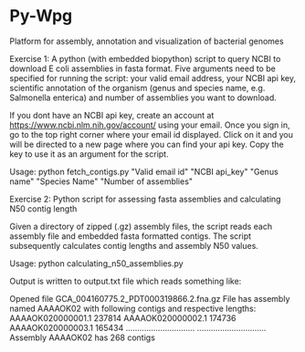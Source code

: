 # Py-Wpg
Platform for assembly, annotation and visualization of bacterial genomes

Exercise 1: A python (with embedded biopython) script to query NCBI to download E coli assemblies in fasta format. 
Five arguments need to be specified for running the script: your valid email address, your NCBI api key, scientific annotation of the organism (genus and species name, e.g. Salmonella enterica) and number of assemblies you want to download.

If you dont have an NCBI api key, create an account at https://www.ncbi.nlm.nih.gov/account/ using your email. Once you sign in, go to the top right corner where your email id displayed. Click on it and you will be directed to a new page where you can find your api key. Copy the key to use it as an argument for the script. 

Usage: python fetch_contigs.py "Valid email id" "NCBI api_key" "Genus name" "Species Name" "Number of assemblies" 


Exercise 2: Python script for assessing fasta assemblies and calculating N50 contig length

Given a directory of zipped (.gz) assembly files, the script reads each assembly file and embedded fasta formatted contigs. The script subsequently calculates contig lengths and assembly N50 values. 

Usage: python calculating_n50_assemblies.py

Output is written to output.txt file which reads something like:

Opened file GCA_004160775.2_PDT000319866.2.fna.gz
File has assembly named AAAAOK02 with following contigs and respective lengths:
         AAAAOK020000001.1       237814
         AAAAOK020000002.1       174736
         AAAAOK020000003.1       165434
	 ..............................
	 ..............................
Assembly AAAAOK02 has 268 contigs
